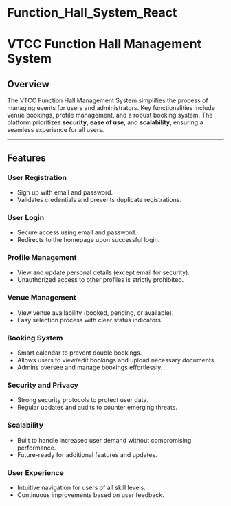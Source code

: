 # Function_Hall_System_React
# VTCC Function Hall Management System

## Overview
The VTCC Function Hall Management System simplifies the process of managing events for users and administrators. Key functionalities include venue bookings, profile management, and a robust booking system. The platform prioritizes **security**, **ease of use**, and **scalability**, ensuring a seamless experience for all users.

---

## Features

### User Registration
- Sign up with email and password.
- Validates credentials and prevents duplicate registrations.


### User Login
- Secure access using email and password.
- Redirects to the homepage upon successful login.

### Profile Management
- View and update personal details (except email for security).
- Unauthorized access to other profiles is strictly prohibited.

### Venue Management
- View venue availability (booked, pending, or available).
- Easy selection process with clear status indicators.

### Booking System
- Smart calendar to prevent double bookings.
- Allows users to view/edit bookings and upload necessary documents.
- Admins oversee and manage bookings effortlessly.

### Security and Privacy
- Strong security protocols to protect user data.
- Regular updates and audits to counter emerging threats.

### Scalability
- Built to handle increased user demand without compromising performance.
- Future-ready for additional features and updates.

### User Experience
- Intuitive navigation for users of all skill levels.
- Continuous improvements based on user feedback.

